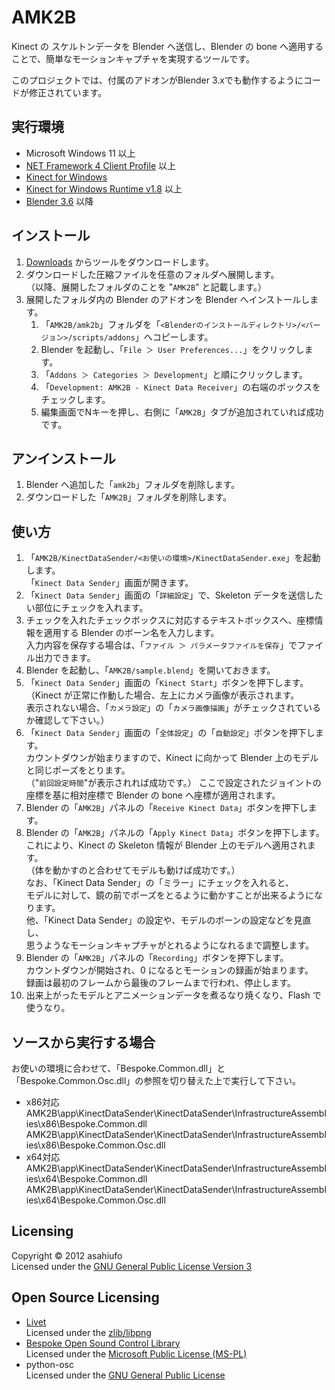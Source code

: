 AMK2B
=====
Kinect の スケルトンデータを Blender へ送信し、Blender の bone へ適用することで、簡単なモーションキャプチャを実現するツールです。

このプロジェクトでは、付属のアドオンがBlender 3.xでも動作するようにコードが修正されています。

実行環境
--------
* Microsoft Windows 11 以上
* [NET Framework 4 Client Profile](http://www.microsoft.com/ja-jp/net/netfx4/download.aspx "NET Framework 4 Client Profile") 以上
* [Kinect for Windows](http://www.microsoft.com/en-us/kinectforwindows/ "Kinect for Windows")
* [Kinect for Windows Runtime v1.8](http://www.microsoft.com/en-us/download/details.aspx?id=34810 "Kinect for Windows Runtime v1.8") 以上
* [Blender 3.6](http://www.blender.org/ "Blender") 以降

インストール
------------
1. [Downloads](https://github.com/asahiufo/AMK2B/downloads "Downloads") からツールをダウンロードします。
1. ダウンロードした圧縮ファイルを任意のフォルダへ展開します。  
   （以降、展開したフォルダのことを "`AMK2B`" と記載します。）
1. 展開したフォルダ内の Blender のアドオンを Blender へインストールします。
   1. 「`AMK2B/amk2b`」フォルダを「`<Blenderのインストールディレクトリ>/<バージョン>/scripts/addons`」へコピーします。
   1. Blender を起動し、「`File ＞ User Preferences...`」をクリックします。
   1. 「`Addons ＞ Categories ＞ Development`」と順にクリックします。
   1. 「`Development: AMK2B - Kinect Data Receiver`」の右端のボックスをチェックします。
   1. 編集画面でNキーを押し、右側に「`AMK2B`」タブが追加されていれば成功です。

アンインストール
----------------
1. Blender へ追加した「`amk2b`」フォルダを削除します。
1. ダウンロードした「`AMK2B`」フォルダを削除します。

使い方
------
1. 「`AMK2B/KinectDataSender/<お使いの環境>/KinectDataSender.exe`」を起動します。  
   「`Kinect Data Sender`」画面が開きます。
1. 「`Kinect Data Sender`」画面の「`詳細設定`」で、Skeleton データを送信したい部位にチェックを入れます。
1. チェックを入れたチェックボックスに対応するテキストボックスへ、座標情報を適用する Blender のボーン名を入力します。  
   入力内容を保存する場合は、「`ファイル ＞ パラメータファイルを保存`」でファイル出力できます。
1. Blender を起動し、「`AMK2B/sample.blend`」を開いておきます。
1. 「`Kinect Data Sender`」画面の「`Kinect Start`」ボタンを押下します。  
   （Kinect が正常に作動した場合、左上にカメラ画像が表示されます。  
   表示されない場合、「`カメラ設定`」の「`カメラ画像描画`」がチェックされているか確認して下さい。）
1. 「`Kinect Data Sender`」画面の「`全体設定`」の「`自動設定`」ボタンを押下します。  
   カウントダウンが始まりますので、Kinect に向かって Blender 上のモデルと同じポーズをとります。  
   （"`前回設定時間`"が表示されれば成功です。）
   ここで設定されたジョイントの座標を基に相対座標で Blender の bone へ座標が適用されます。
1. Blender の「`AMK2B`」パネルの「`Receive Kinect Data`」ボタンを押下します。
1. Blender の「`AMK2B`」パネルの「`Apply Kinect Data`」ボタンを押下します。  
   これにより、Kinect の Skeleton 情報が Blender 上のモデルへ適用されます。  
   （体を動かすのと合わせてモデルも動けば成功です。）  
   なお、「Kinect Data Sender」の「ミラー」にチェックを入れると、  
   モデルに対して、鏡の前でポーズをとるように動かすことが出来るようになります。  
   他、「Kinect Data Sender」の設定や、モデルのボーンの設定などを見直し、  
   思うようなモーションキャプチャがとれるようになれるまで調整します。
1. Blender の「`AMK2B`」パネルの「`Recording`」ボタンを押下します。  
   カウントダウンが開始され、0 になるとモーションの録画が始まります。  
   録画は最初のフレームから最後のフレームまで行われ、停止します。
1. 出来上がったモデルとアニメーションデータを煮るなり焼くなり、Flash で使うなり。

ソースから実行する場合
------
お使いの環境に合わせて、「Bespoke.Common.dll」と「Bespoke.Common.Osc.dll」の参照を切り替えた上で実行して下さい。
* x86対応  
  AMK2B\app\KinectDataSender\KinectDataSender\InfrastructureAssemblies\x86\Bespoke.Common.dll  
  AMK2B\app\KinectDataSender\KinectDataSender\InfrastructureAssemblies\x86\Bespoke.Common.Osc.dll
* x64対応  
  AMK2B\app\KinectDataSender\KinectDataSender\InfrastructureAssemblies\x64\Bespoke.Common.dll  
  AMK2B\app\KinectDataSender\KinectDataSender\InfrastructureAssemblies\x64\Bespoke.Common.Osc.dll

Licensing
---------
Copyright &copy; 2012 asahiufo  
Licensed under the [GNU General Public License Version 3][GNU v3] 

Open Source Licensing
---------------------
* [Livet](http://ugaya40.net/livet "Livet")  
  Licensed under the [zlib/libpng][zlib/libpng]
* [Bespoke Open Sound Control Library](http://www.bespokesoftware.org/wordpress/?page_id=69 "Bespoke Open Sound Control Library")  
  Licensed under the [Microsoft Public License (MS-PL)][MS-PL]
* python-osc  
  Licensed under the [GNU General Public License][GNU]

[GNU v3]: http://www.gnu.org/licenses/gpl-3.0.txt
[zlib/libpng]: http://opensource.org/licenses/zlib-license.php
[MS-PL]: http://opensource.org/licenses/ms-pl.html
[GNU]: http://www.gnu.org/licenses/
